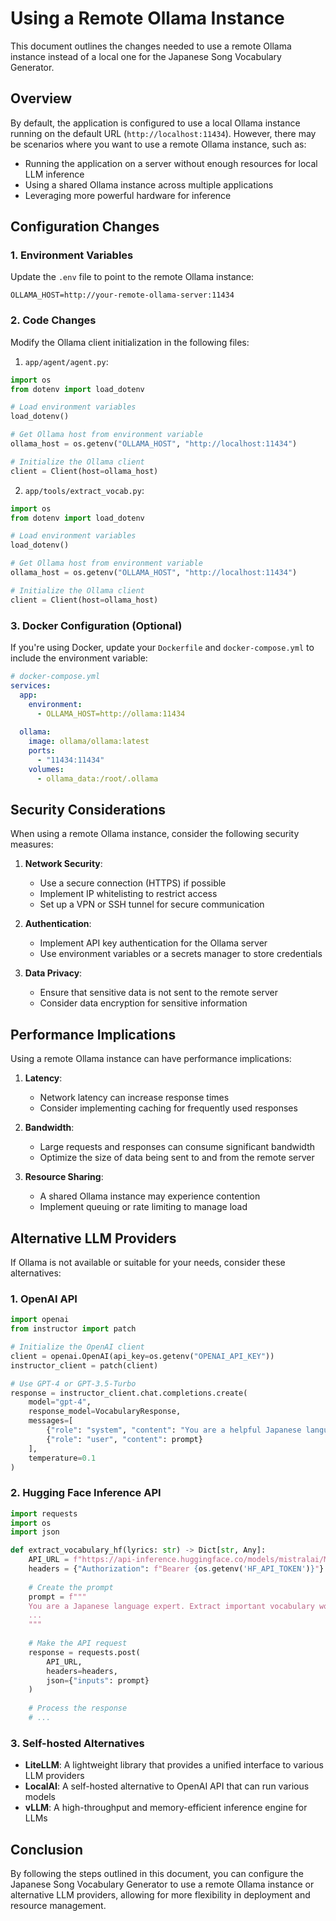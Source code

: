 # Using a Remote Ollama Instance

This document outlines the changes needed to use a remote Ollama instance instead of a local one for the Japanese Song Vocabulary Generator.

## Overview

By default, the application is configured to use a local Ollama instance running on the default URL (`http://localhost:11434`). However, there may be scenarios where you want to use a remote Ollama instance, such as:

- Running the application on a server without enough resources for local LLM inference
- Using a shared Ollama instance across multiple applications
- Leveraging more powerful hardware for inference

## Configuration Changes

### 1. Environment Variables

Update the `.env` file to point to the remote Ollama instance:

```
OLLAMA_HOST=http://your-remote-ollama-server:11434
```

### 2. Code Changes

Modify the Ollama client initialization in the following files:

1. `app/agent/agent.py`:
```python
import os
from dotenv import load_dotenv

# Load environment variables
load_dotenv()

# Get Ollama host from environment variable
ollama_host = os.getenv("OLLAMA_HOST", "http://localhost:11434")

# Initialize the Ollama client
client = Client(host=ollama_host)
```

2. `app/tools/extract_vocab.py`:
```python
import os
from dotenv import load_dotenv

# Load environment variables
load_dotenv()

# Get Ollama host from environment variable
ollama_host = os.getenv("OLLAMA_HOST", "http://localhost:11434")

# Initialize the Ollama client
client = Client(host=ollama_host)
```

### 3. Docker Configuration (Optional)

If you're using Docker, update your `Dockerfile` and `docker-compose.yml` to include the environment variable:

```yaml
# docker-compose.yml
services:
  app:
    environment:
      - OLLAMA_HOST=http://ollama:11434
  
  ollama:
    image: ollama/ollama:latest
    ports:
      - "11434:11434"
    volumes:
      - ollama_data:/root/.ollama
```

## Security Considerations

When using a remote Ollama instance, consider the following security measures:

1. **Network Security**:
   - Use a secure connection (HTTPS) if possible
   - Implement IP whitelisting to restrict access
   - Set up a VPN or SSH tunnel for secure communication

2. **Authentication**:
   - Implement API key authentication for the Ollama server
   - Use environment variables or a secrets manager to store credentials

3. **Data Privacy**:
   - Ensure that sensitive data is not sent to the remote server
   - Consider data encryption for sensitive information

## Performance Implications

Using a remote Ollama instance can have performance implications:

1. **Latency**:
   - Network latency can increase response times
   - Consider implementing caching for frequently used responses

2. **Bandwidth**:
   - Large requests and responses can consume significant bandwidth
   - Optimize the size of data being sent to and from the remote server

3. **Resource Sharing**:
   - A shared Ollama instance may experience contention
   - Implement queuing or rate limiting to manage load

## Alternative LLM Providers

If Ollama is not available or suitable for your needs, consider these alternatives:

### 1. OpenAI API

```python
import openai
from instructor import patch

# Initialize the OpenAI client
client = openai.OpenAI(api_key=os.getenv("OPENAI_API_KEY"))
instructor_client = patch(client)

# Use GPT-4 or GPT-3.5-Turbo
response = instructor_client.chat.completions.create(
    model="gpt-4",
    response_model=VocabularyResponse,
    messages=[
        {"role": "system", "content": "You are a helpful Japanese language teaching assistant."},
        {"role": "user", "content": prompt}
    ],
    temperature=0.1
)
```

### 2. Hugging Face Inference API

```python
import requests
import os
import json

def extract_vocabulary_hf(lyrics: str) -> Dict[str, Any]:
    API_URL = f"https://api-inference.huggingface.co/models/mistralai/Mistral-7B-Instruct-v0.2"
    headers = {"Authorization": f"Bearer {os.getenv('HF_API_TOKEN')}"}
    
    # Create the prompt
    prompt = f"""
    You are a Japanese language expert. Extract important vocabulary words from the following Japanese song lyrics.
    ...
    """
    
    # Make the API request
    response = requests.post(
        API_URL,
        headers=headers,
        json={"inputs": prompt}
    )
    
    # Process the response
    # ...
```

### 3. Self-hosted Alternatives

- **LiteLLM**: A lightweight library that provides a unified interface to various LLM providers
- **LocalAI**: A self-hosted alternative to OpenAI API that can run various models
- **vLLM**: A high-throughput and memory-efficient inference engine for LLMs

## Conclusion

By following the steps outlined in this document, you can configure the Japanese Song Vocabulary Generator to use a remote Ollama instance or alternative LLM providers, allowing for more flexibility in deployment and resource management.
